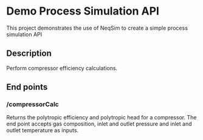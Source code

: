# Demo Process Simulation API
This project demonstrates the use of NeqSim to create a simple process simulation API

## Description
Perform compressor efficiency calculations.

## End points

### /compressorCalc
Returns the polytropic efficiency and polytropic head for a compressor. The end point accepts gas composition, inlet and outlet pressure and inlet and outlet temperature as inputs.
